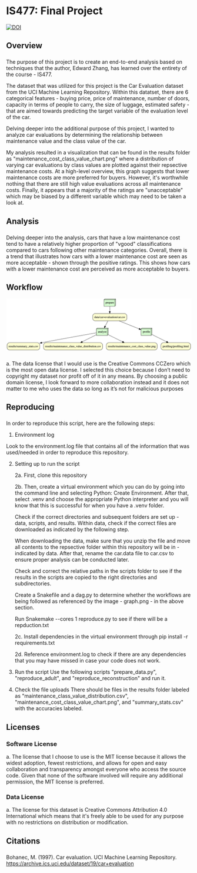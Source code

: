 # IS477: Final Project

[![DOI](https://zenodo.org/badge/DOI/10.5281/zenodo.10313916.svg)](https://doi.org/10.5281/zenodo.10313916)

## Overview

### 
The purpose of this project is to create an end-to-end analysis based on techniques that the author, Edward Zhang, has learned over the entirety of the course - IS477. 

The dataset that was utilized for this project is the Car Evaluation dataset from the UCI Machine Learning Repository. Within this datatset, there are 6 categorical features - buying price, price of maintenance, number of doors, capacity in terms of people to carry, the size of luggage, estimated safety - that are aimed towards predicting the target variable of the evaluation level of the car. 

Delving deeper into the additional purpose of this project, I wanted to analyze car evaluations by determining the relationship between maintenance value and the class value of the car.

My analysis resulted in a visualization that can be found in the results folder as "maintenance_cost_class_value_chart.png" where a distribution of varying car evaluations by class values are plotted against their repsective maintenance costs. At a high-level overview, this graph suggests that lower maintenance costs are more preferred for buyers. However, it's worthwhile nothing that there are still high value evaluations across all maintenance costs. Finally, it appears that a majority of the ratings are "unacceptable" which may be biased by a different variable which may need to be taken a look at.

## Analysis

###
Delving deeper into the analysis, cars that have a low maintenance cost tend to have a relatively higher proportion of "vgood" classifications compared to cars following other maintenance categories. Overall, there is a trend that illustrates how cars with a lower maintenance cost are seen as more acceptable - shown through the positive ratings. This shows how cars with a lower maintenance cost are perceived as more acceptable to buyers.


## Workflow

![Alt text](graph.png)

### 
a.	The data license that I would use is the Creative Commons CCZero which is the most open data license. I selected this choice because I don’t need to copyright my dataset nor profit off of it in any means. By choosing a public domain license, I look forward to more collaboration instead and it does not matter to me who uses the data so long as it’s not for malicious purposes

## Reproducing

###
In order to reproduce this script, here are the following steps:

1. Environment log
    
Look to the environment.log file that contains all of the information that was used/needed in order to reproduce this repository. 

2. Setting up to run the script

    2a. First, clone this repository 

    2b. Then, create a virtual environment which you can do by going into the command line and selecting Python: Create Environment. After that, select .venv and choose the appropriate Python interpreter and you will know that this is successful for when you have a .venv folder. 

    Check if the correct directories and subsequent folders are set up - data, scripts, and results. Within data, check if the correct files are downloaded as indicated by the following step. 

    When downloading the data, make sure that you unzip the file and move all contents to the repsective folder within this repository will be in - indicated by data. After that, rename the car.data file to car.csv to ensure proper analysis can be conducted later. 


    Check and correct the relative paths in the scripts folder to see if the results in the scripts are copied to the right directories and subdirectories. 

    Create a Snakefile and a dag.py to determine whether the workflows are being followed as referenced by the image - graph.png - in the above section.

    Run Snakemake --cores 1 reproduce.py to see if there will be a repduction.txt

    2c. Install dependencies in the virtual environment through pip install -r requirements.txt

    2d. Reference environment.log to check if there are any dependencies that you may have missed in case your code does not work. 

3. Run the script
Use the following scripts "prepare_data.py", "reproduce_adult", and "reproduce_reconstruction" and run it. 

4. Check the file uploads
There should be files in the results folder labeled as "maintenance_class_value_distribution.csv", "maintenance_cost_class_value_chart.png", and "summary_stats.csv" with the accuracies labeled. 

## Licenses

### Software License
a.	The license that I choose to use is the MIT license because it allows the widest adoption, fewest restrictions, and allows for open and easy collaboration and transparency amongst everyone who access the source code. Given that none of the software involved will require any additional permission, the MIT license is preferred. 

### Data License
a. The license for this dataset is Creative Commons Attribution 4.0 International which means that it's freely able to be used for any purpose with no restrictions on distribution or modification.

## Citations

###
Bohanec, M. (1997). Car evaluation. UCI Machine Learning Repository. https://archive.ics.uci.edu/dataset/19/car+evaluation 

